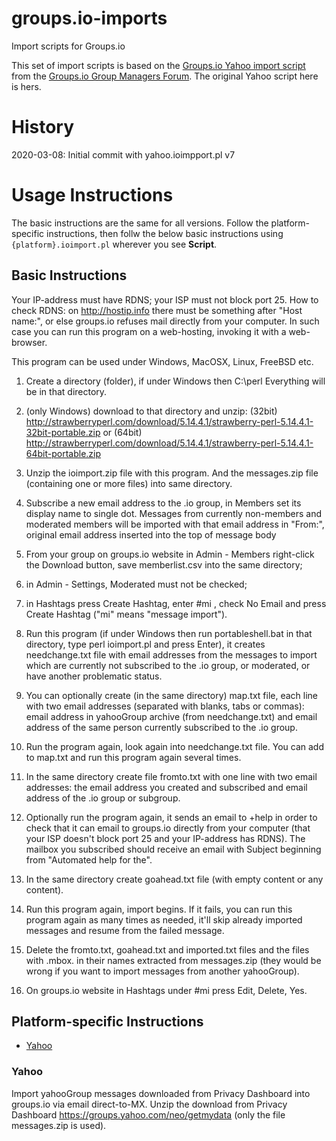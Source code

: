 # groups.io-imports
 Import scripts for Groups.io

This set of import scripts is based on the [Groups.io Yahoo import script](http://lena.kiev.ua/ioimport.zip) from the [Groups.io Group Managers Forum](https://groups.io/g/GroupManagersForum/message/22251). The original Yahoo script here is hers.

# History

2020-03-08: Initial commit with yahoo.ioimpport.pl v7

# Usage Instructions

The basic instructions are the same for all versions. Follow the platform-specific instructions, then follw the below basic instructions using `{platform}.ioimport.pl` wherever you see **Script**.

## Basic Instructions

Your IP-address must have RDNS; your ISP must not block port 25. How to check RDNS: on http://hostip.info there must be something after "Host name:", or else groups.io refuses mail directly from your computer. In such case you can run this program on a web-hosting, invoking it with a web-browser.

This program can be used under Windows, MacOSX, Linux, FreeBSD etc.

1. Create a directory (folder), if under Windows then C:\perl Everything will be in that directory.

2. (only Windows) download to that directory and unzip: (32bit) http://strawberryperl.com/download/5.14.4.1/strawberry-perl-5.14.4.1-32bit-portable.zip or (64bit) http://strawberryperl.com/download/5.14.4.1/strawberry-perl-5.14.4.1-64bit-portable.zip

3. Unzip the ioimport.zip file with this program. And the messages.zip file (containing one or more files) into same directory.

4. Subscribe a new email address to the .io group, in Members set its display name to single dot. Messages from currently non-members and moderated members will be imported with that email address in "From:", original email address inserted into the top of message body

5. From your group on groups.io website in Admin - Members right-click the Download button, save memberlist.csv into the same directory;

6. in Admin - Settings, Moderated must not be checked;

7. in Hashtags press Create Hashtag, enter #mi , check No Email and press Create Hashtag ("mi" means "message import").

8. Run this program (if under Windows then run portableshell.bat in that directory, type perl ioimport.pl and press Enter), it creates needchange.txt file with email addresses from the messages to import which are currently not subscribed to the .io group, or moderated, or have another problematic status.

9. You can optionally create (in the same directory) map.txt file, each line with two email addresses (separated with blanks, tabs or commas): email address in yahooGroup archive (from needchange.txt) and email address of the same person currently subscribed to the .io group.

10. Run the program again, look again into needchange.txt file. You can add to map.txt and run this program again several times.

11. In the same directory create file fromto.txt with one line with two email addresses: the email address you created and subscribed and email address of the .io group or subgroup.

12. Optionally run the program again, it sends an email to +help in order to check that it can email to groups.io directly from your computer (that your ISP doesn't block port 25 and your IP-address has RDNS). The mailbox you subscribed should receive an email with Subject beginning from "Automated help for the".

13. In the same directory create goahead.txt file (with empty content or any content).

14. Run this program again, import begins. If it fails, you can run this program again as many times as needed, it'll skip already imported messages and resume from the failed message.

15. Delete the fromto.txt, goahead.txt and imported.txt files and the files with .mbox. in their names extracted from messages.zip (they would be wrong if you want to import messages from another yahooGroup).

16. On groups.io website in Hashtags under #mi press Edit, Delete, Yes.

## Platform-specific Instructions

* [Yahoo](#yahoo)

### Yahoo

Import yahooGroup messages downloaded from Privacy Dashboard into groups.io via email direct-to-MX. Unzip the download from Privacy Dashboard https://groups.yahoo.com/neo/getmydata (only the file messages.zip is used).
